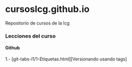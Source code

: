 # cursoslcg.github.io
Repositorio de cursos de la lcg


### Lecciones del curso


#### Github

1.- [git-tabs-l1/1-Etiquetas.html][Versionando usando tags]

